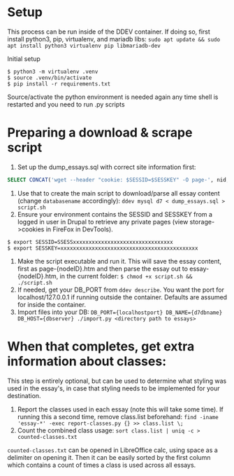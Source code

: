 # Setup

This process can be run inside of the DDEV container. If doing so, first install python3, pip, virtualenv, and mariadb libs:
`sudo apt update && sudo apt install python3 virtualenv pip libmariadb-dev`

Initial setup
```shell
$ python3 -m virtualenv .venv
$ source .venv/bin/activate
$ pip install -r requirements.txt
```
Source/activate the python environment is needed again any time shell is restarted and you need to run .py scripts

# Preparing a download & scrape script

1. Set up the dump_essays.sql with correct site information first:
```sql
SELECT CONCAT('wget --header "cookie: $SESSID=$SESSKEY" -O page-', nid, '.htm https://example.com/node/', nid, '/essay && ./sou.py page-', nid, '.htm > essay-', nid, '.htm') AS `#!/bin/env bash` FROM node WHERE type = 'pece_essay';
```
1. Use that to create the main script to download/parse all essay content (change `databasename` accordingly):
`ddev mysql d7 < dump_essays.sql > script.sh`
1. Ensure your environment contains the SESSID and SESSKEY from a logged in user in Drupal to retrieve any private pages (view storage->cookies in FireFox in DevTools).
```shell
$ export SESSID=SSESSxxxxxxxxxxxxxxxxxxxxxxxxxxxxxxxx
$ export SESSKEY=xxxxxxxxxxxxxxxxxxxxxxxxxxxxxxxxxxxxxxxxxxxx
```
1. Make the script executable and run it. This will save the essay content, first as page-{nodeID}.htm and then parse the essay out to essay-{nodeID}.htm, in the current folder:
`$ chmod +x script.sh && ./script.sh`
1. If needed, get your DB_PORT from `ddev describe`. You want the port for localhost/127.0.0.1 if running outside the container. Defaults are assumed for inside the container.
1. Import files into your DB: `DB_PORT={localhostport} DB_NAME={d7dbname} DB_HOST={dbserver} ./import.py <directory path to essays>`

# When that completes, get extra information about classes:

This step is entirely optional, but can be used to determine what styling was used in the essay's, in case that styling needs to be implemented for your destination.

1. Report the classes used in each essay (note this will take some time). If running this a second time, remove class.list beforehand:
`find -iname 'essay-*' -exec report-classes.py {} >> class.list \;`
1. Count the combined class usage:
`sort class.list | uniq -c > counted-classes.txt`

`counted-classes.txt` can be opened in LibreOffice calc, using space as a delimiter on opening it. Then it can be easily sorted by the first column which contains a count of times a class is used across all essays.
